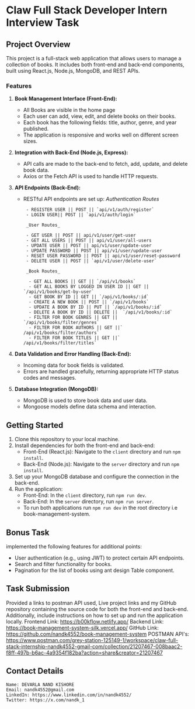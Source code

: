 # Claw Full Stack Developer Intern Interview Task

## Project Overview

This project is a full-stack web application that allows users to manage a collection of books. It includes both front-end and back-end components, built using React.js, Node.js, MongoDB, and REST APIs.

### Features

1.  **Book Management Interface (Front-End):**

    - All Books are visible in the home page
    - Each user can add, view, edit, and delete books on their books.
    - Each book has the following fields: title, author, genre, and year published.
    - The application is responsive and works well on different screen sizes.

2.  **Integration with Back-End (Node.js, Express):**

    - API calls are made to the back-end to fetch, add, update, and delete book data.
    - Axios or the Fetch API is used to handle HTTP requests.

3.  **API Endpoints (Back-End):**

    - RESTful API endpoints are set up:
      _Authentication Routes_

           - REGISTER USER || POST || `api/v1/auth/register`
           - LOGIN USER|| POST || `api/v1/auth/login`

           _User Routes_

           - GET USER || POST || api/v1/user/get-user
           - GET ALL USERS || POST || api/v1/user/all-users
           - UPDATE USER || POST || api/v1/user/update-user
           - UPDATE PASSWORD || POST || api/v1/user/update-user
           - RESET USER PASSWORD || POST || api/v1/user/reset-password
           - DELETE USER || POST || `api/v1/user/delete-user`

           _Book Routes_

            - GET ALL BOOKS || GET || `/api/v1/books`
            - GET ALL BOOKS BY LOGGED IN USER ID || GET || `/api/v1/books/get-by-user`
            - GET BOOK BY ID || GET || `/api/v1/books/:id`
            - CREATE A NEW BOOK || POST || `/api/v1/books`
            - UPDATE A BOOK BY ID || PUT || `/api/v1/books/:id`
            - DELETE A BOOK BY ID || DELETE ||  `/api/v1/books/:id`
            - FILTER FOR BOOK GENRES || GET || `/api/v1/books/filter/genres`
            - FILTER FOR BOOK AUTHORS || GET ||` /api/v1/books/filter/authors`
            - FILTER FOR BOOK TITLES || GET ||` /api/v1/books/filter/titles`

4.  **Data Validation and Error Handling (Back-End):**

    - Incoming data for book fields is validated.
    - Errors are handled gracefully, returning appropriate HTTP status codes and messages.

5.  **Database Integration (MongoDB):**
    - MongoDB is used to store book data and user data.
    - Mongoose models define data schema and interaction.

## Getting Started

1. Clone this repository to your local machine.
2. Install dependencies for both the front-end and back-end:
   - Front-End (React.js): Navigate to the `client` directory and run `npm install`.
   - Back-End (Node.js): Navigate to the `server` directory and run `npm install`.
3. Set up your MongoDB database and configure the connection in the back-end.
4. Run the application:
   - Front-End: In the `client` directory, run `npm run dev`.
   - Back-End: In the `server` directory, run `npm run server`.
   - To run both applications run `npm run dev` in the root directory i.e book-management-system.

## Bonus Task

implemented the following features for additional points:

- User authentication (e.g., using JWT) to protect certain API endpoints.
- Search and filter functionality for books.
- Pagination for the list of books using ant design Table component.

## Task Submission

Provided a links to postman API used, Live project links and my GitHub repository containing the source code for both the front-end and back-end. Additionally, include instructions on how to set up and run the application locally.
Frontend Link: https://b00kflow.netlify.app/
Backend Link: https://book-management-system-silk.vercel.app/
GitHub Link: https://github.com/nandk4552/book-management-system
POSTMAN API's: https://www.postman.com/grey-station-125149-1/workspace/claw-full-stack-internship-nandk4552-gmail-com/collection/21207467-008baac2-f8ff-497b-b6ac-4a9354f182ba?action=share&creator=21207467

## Contact Details
```
Name: DEVARLA NAND KISHORE
Email: nandk4552@gmail.com
LinkedIn: https://www.linkedin.com/in/nandk4552/ 
Twitter: https://x.com/nandk_1
```
